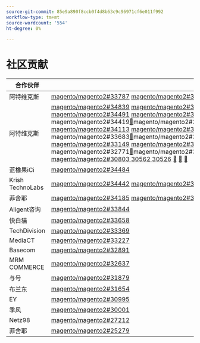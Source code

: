 ```yaml
---
source-git-commit: 85e9a890f8ccb0f4d8b63c9c96971cf6e011f992
workflow-type: tm+mt
source-wordcount: '554'
ht-degree: 0%

---
```

# 社区贡献

| 合作伙伴 | 拉取请求 | 相关的GitHub问题 |
| ------- | ------- | ------- |
| 阿特维克斯 | [magento/magento2#33787](https://github.com/magento/magento2/pull/33787) [magento/magento2#33662](https://github.com/magento/magento2/pull/33662) [magento/magento2#33661](https://github.com/magento/magento2/pull/33661) [magento/magento2#33431](https://github.com/magento/magento2/pull/33431) [magento/magento2#33232](https://github.com/magento/magento2/pull/33232) [magento/magento2#33218](https://github.com/magento/magento2/pull/33218) [magento/magento2#33214](https://github.com/magento/magento2/pull/33214) [magento/magento2#32226](https://github.com/magento/magento2/pull/32226) [magento/magento2#32139](https://github.com/magento/magento2/pull/32139) [magento/magento2#32133](https://github.com/magento/magento2/pull/32133) [magento/magento2#32117](https://github.com/magento/magento2/pull/32117) [magento/magento2#32112](https://github.com/magento/magento2/pull/32112) | [magento/magento2#33689](https://github.com/magento/magento2/issues/33689) [magento/magento2#33635](https://github.com/magento/magento2/issues/33635) [magento/magento2#33556](https://github.com/magento/magento2/issues/33556) [magento/magento2#33806](https://github.com/magento/magento2/issues/33806) [magento/magento2#32381](https://github.com/magento/magento2/issues/32381) [magento/magento2#33786](https://github.com/magento/magento2/issues/33786) [magento/magento2#33785](https://github.com/magento/magento2/issues/33785) [magento/magento2#33784](https://github.com/magento/magento2/issues/33784) [magento/magento2#33775](https://github.com/magento/magento2/issues/33775) |
| 阿特维克斯 | [magento/magento2#34839](https://github.com/magento/magento2/pull/34839) [magento/magento2#34827](https://github.com/magento/magento2/pull/34827) [magento/magento2#34821](https://github.com/magento/magento2/pull/34821) [magento/magento2#34820](https://github.com/magento/magento2/pull/34820) [magento/magento2#34819](https://github.com/magento/magento2/pull/34819) [magento/magento2#34793](https://github.com/magento/magento2/pull/34793) [magento/magento2#34788](https://github.com/magento/magento2/pull/34788) [magento/magento2#34781](https://github.com/magento/magento2/pull/34781) [magento/magento2#34774](https://github.com/magento/magento2/pull/34774) [magento/magento2#34769](https://github.com/magento/magento2/pull/34769) [magento/magento2#34737](https://github.com/magento/magento2/pull/34737) [magento/magento2#34617](https://github.com/magento/magento2/pull/34617) [magento/magento2#34522](https://github.com/magento/magento2/pull/34522) [magento/magento2#34492](https://github.com/magento/magento2/pull/34492) [magento/magento2#34491](https://github.com/magento/magento2/pull/34491) [magento/magento2#34470&lbrace;31 ](https://github.com/magento/magento2/pull/34470)magento/magento2#34419[&#128279;](https://github.com/magento/magento2/pull/34419)magento/magento2#34418[&#128279;](https://github.com/magento/magento2/pull/34418)magento/magento2#34410[&#128279;](https://github.com/magento/magento2/pull/34410)magento/magento2#34400[&#128279;](https://github.com/magento/magento2/pull/34400)magento/magento2#34346[&#128279;](https://github.com/magento/magento2/pull/34346)magento/magento2#34302[&#128279;](https://github.com/magento/magento2/pull/34302)magento/magento2#34298[&#128279;](https://github.com/magento/magento2/pull/34298)magento/magento2#34257[&#128279;](https://github.com/magento/magento2/pull/34257)magento/magento2#34256[&#128279;](https://github.com/magento/magento2/pull/34256)magento/magento2#34207[&#128279;](https://github.com/magento/magento2/pull/34207)magento/magento2#34152[&#128279;](https://github.com/magento/magento2/pull/34152)magento/magento2#34149[&#128279;](https://github.com/magento/magento2/pull/34149)magento/magento2#34128[magento/magento2#34114](https://github.com/magento/magento2/pull/34128) [magento/magento2#34113](https://github.com/magento/magento2/pull/34114) [magento/magento2#34110](https://github.com/magento/magento2/pull/34113) [magento/magento2#34099](https://github.com/magento/magento2/pull/34110) [magento/magento2#34076](https://github.com/magento/magento2/pull/34099) [magento/magento2#34075](https://github.com/magento/magento2/pull/34076) [magento/magento2#34051](https://github.com/magento/magento2/pull/34075) [magento/magento2#34022](https://github.com/magento/magento2/pull/34051) [magento/magento2#33999](https://github.com/magento/magento2/pull/34022) [magento/magento2#33787](https://github.com/magento/magento2/pull/33999) [magento/magento2#33727&lbrace;79 ](https://github.com/magento/magento2/pull/33787)magento/magento2#33683[&#128279;](https://github.com/magento/magento2/pull/33727)magento/magento2#33682[&#128279;](https://github.com/magento/magento2/pull/33683)magento/magento2#33662[&#128279;](https://github.com/magento/magento2/pull/33682)magento/magento2#33661[&#128279;](https://github.com/magento/magento2/pull/33662)magento/magento2#33571[&#128279;](https://github.com/magento/magento2/pull/33661)magento/magento2#33549[&#128279;](https://github.com/magento/magento2/pull/33571)magento/magento2#33547[&#128279;](https://github.com/magento/magento2/pull/33549)magento/magento2#33530&lbrace;95 [magento/magento2#33454](https://github.com/magento/magento2/pull/33547) [magento/magento2#33431](https://github.com/magento/magento2/pull/33530) [magento/magento2#33232](https://github.com/magento/magento2/pull/33454) [magento/magento2#33218](https://github.com/magento/magento2/pull/33431) [magento/magento2#33214](https://github.com/magento/magento2/pull/33232) [magento/magento2#33149](https://github.com/magento/magento2/pull/33218) [magento/magento2#33124](https://github.com/magento/magento2/pull/33214) [magento/magento2#33106](https://github.com/magento/magento2/pull/33149) [magento/magento2#32999](https://github.com/magento/magento2/pull/33124) [magento/magento2#32997](https://github.com/magento/magento2/pull/33106) [magento/magento2#32986](https://github.com/magento/magento2/pull/32999) [magento/magento2#32877](https://github.com/magento/magento2/pull/32997) [magento/magento2#32792](https://github.com/magento/magento2/pull/32986) [magento/magento2 ](https://github.com/magento/magento2/pull/32877)magento/magento2#32771[&#128279;](https://github.com/magento/magento2/pull/32792)magento/magento2#32282[&#128279;](https://github.com/magento/magento2/pull/32771)magento/magento2#32226[&#128279;](https://github.com/magento/magento2/pull/32282)magento/magento2#32139[&#128279;](https://github.com/magento/magento2/pull/32226)magento/magento2#32133[&#128279;](https://github.com/magento/magento2/pull/32139)magento/magento2#32117[&#128279;](https://github.com/magento/magento2/pull/32133)magento/magento [magento/magento2#32112](https://github.com/magento/magento2/pull/32117) [magento/magento2#31963](https://github.com/magento/magento2/pull/32112) [magento/magento2#31894](https://github.com/magento/magento2/pull/31963) [magento/magento2#31877](https://github.com/magento/magento2/pull/31894) [magento/magento2#31785](https://github.com/magento/magento2/pull/31877) [magento/magento2#31774](https://github.com/magento/magento2/pull/31785) [magento/magento2#31100](https://github.com/magento/magento2/pull/31774) [magento/magento2#30803 30562 30526](https://github.com/magento/magento2/pull/31100) [&#128279;](https://github.com/magento/magento2/pull/30803) [&#128279;](https://github.com/magento/magento2/pull/30562) [&#128279;](https://github.com/magento/magento2/pull/30526) | [magento/magento2#34579](https://github.com/magento/magento2/issues/34579) [magento/magento2#34490](https://github.com/magento/magento2/issues/34490) [magento/magento2#34422](https://github.com/magento/magento2/issues/34422) [magento/magento2#34510](https://github.com/magento/magento2/issues/34510) [magento/magento2#34414](https://github.com/magento/magento2/issues/34414) [magento/magento2#34511](https://github.com/magento/magento2/issues/34511) [magento/magento2#34435](https://github.com/magento/magento2/issues/34435) [magento/magento2#34512](https://github.com/magento/magento2/issues/34512) [magento/magento2#34317](https://github.com/magento/magento2/issues/34317) [magento/magento2#32948](https://github.com/magento/magento2/issues/32948) [magento/magento2#26254](https://github.com/magento/magento2/issues/26254) [magento/magento2#34316](https://github.com/magento/magento2/issues/34316) [magento/magento2#34314](https://github.com/magento/magento2/issues/34314) [magento/magento2#34313](https://github.com/magento/magento2/issues/34313) [magento/magento2#34312](https://github.com/magento/magento2/issues/34312) [magento/magento2#34311&lbrace;31 ](https://github.com/magento/magento2/issues/34311)magento/magento2#34315[&#128279;](https://github.com/magento/magento2/issues/34315)magento/magento2#33747[&#128279;](https://github.com/magento/magento2/issues/33747)magento/magento2#33589[&#128279;](https://github.com/magento/magento2/issues/33589)magento/magento2#33689[&#128279;](https://github.com/magento/magento2/issues/33689)magento/magento2#33531[&#128279;](https://github.com/magento/magento2/issues/33531)magento/magento2#33635[&#128279;](https://github.com/magento/magento2/issues/33635)magento/magento2#33556[&#128279;](https://github.com/magento/magento2/issues/33556)magento/magento2#33806[&#128279;](https://github.com/magento/magento2/issues/33806)magento/magento2#32615[&#128279;](https://github.com/magento/magento2/issues/32615)magento/devdocs#9248[&#128279;](https://github.com/magento/devdocs/issues/9248)magento/magento2#32991[&#128279;](https://github.com/magento/magento2/issues/32991)magento/magento2#32821[&#128279;](https://github.com/magento/magento2/issues/32821)magento/magento2#33788[&#128279;](https://github.com/magento/magento2/issues/33788)magento/magento2#32381[&#128279;](https://github.com/magento/magento2/issues/32381)magento/magento2#33786 [magento/magento2#33785](https://github.com/magento/magento2/issues/33786) [magento/magento2#33784](https://github.com/magento/magento2/issues/33785) [magento/magento2#33775](https://github.com/magento/magento2/issues/33784) [magento/magento2#33783](https://github.com/magento/magento2/issues/33775) [magento/magento2#30828](https://github.com/magento/magento2/issues/33783) [magento/magento2#33774 33773](https://github.com/magento/magento2/issues/30828) [&#128279;](https://github.com/magento/magento2/issues/33774) [&#128279;](https://github.com/magento/magento2/issues/33773) |
| 蓝橡果iCi | [magento/magento2#34484](https://github.com/magento/magento2/pull/34484) |  |
| Krish TechnoLabs | [magento/magento2#34442](https://github.com/magento/magento2/pull/34442) [magento/magento2#34423](https://github.com/magento/magento2/pull/34423) [magento/magento2#34171](https://github.com/magento/magento2/pull/34171) [magento/magento2#34157](https://github.com/magento/magento2/pull/34157) |  |
| 菲舍耶 | [magento/magento2#34185](https://github.com/magento/magento2/pull/34185) [magento/magento2#32720](https://github.com/magento/magento2/pull/32720) [magento/magento2#25279](https://github.com/magento/magento2/pull/25279) | [magento/magento2#34513](https://github.com/magento/magento2/issues/34513) [magento/magento2#34356](https://github.com/magento/magento2/issues/34356) [magento/magento2#29647](https://github.com/magento/magento2/issues/29647) [magento/magento2#30241](https://github.com/magento/magento2/issues/30241) |
| Aligent咨询 | [magento/magento2#33844](https://github.com/magento/magento2/pull/33844) |  |
| 快白猫 | [magento/magento2#33658](https://github.com/magento/magento2/pull/33658) | [magento/magento2#33839](https://github.com/magento/magento2/issues/33839) |
| TechDivision | [magento/magento2#33369](https://github.com/magento/magento2/pull/33369) | [magento/magento2#34451](https://github.com/magento/magento2/issues/34451) |
| MediaCT | [magento/magento2#33227](https://github.com/magento/magento2/pull/33227) | [magento/magento2#33984](https://github.com/magento/magento2/issues/33984) |
| Basecom | [magento/magento2#32891](https://github.com/magento/magento2/pull/32891) | [magento/magento2#32885](https://github.com/magento/magento2/issues/32885) |
| MRM COMMERCE | [magento/magento2#32637](https://github.com/magento/magento2/pull/32637) | [magento/magento2#32636](https://github.com/magento/magento2/issues/32636) |
| 与号 | [magento/magento2#31879](https://github.com/magento/magento2/pull/31879) | [maritos/magento2-performance-fixes#4](https://github.com/maritos/magento2-performance-fixes/issues/4) |
| 布兰东 | [magento/magento2#31654](https://github.com/magento/magento2/pull/31654) | [magento/magento2#30948](https://github.com/magento/magento2/issues/30948) |
| EY | [magento/magento2#30995](https://github.com/magento/magento2/pull/30995) | [magento/magento2#31019](https://github.com/magento/magento2/issues/31019) [magento/magento2#32625](https://github.com/magento/magento2/issues/32625) [magento/magento2#33696](https://github.com/magento/magento2/issues/33696) |
| 季风 | [magento/magento2#30001](https://github.com/magento/magento2/pull/30001) | [magento/magento-semver#50](https://github.com/magento/magento-semver/issues/50) |
| Netz98 | [magento/magento2#27212](https://github.com/magento/magento2/pull/27212) | [magento/magento2#29609](https://github.com/magento/magento2/issues/29609) |
| 菲舍耶 | [magento/magento2#25279](https://github.com/magento/magento2/pull/25279) | [magento/magento2#29647](https://github.com/magento/magento2/issues/29647) [magento/magento2#30241](https://github.com/magento/magento2/issues/30241) |
